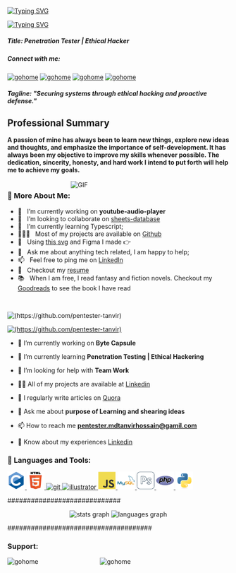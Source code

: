 <a href="https://git.io/typing-svg"><img src="https://readme-typing-svg.demolab.com?font=Oswald&weight=500&size=24&duration=10000&pause=1000&color=00F724&repeat=false&width=500&lines=Hey+%F0%9F%91%8B%2C+This+is+MD+TANVIR+HOSSAIN" alt="Typing SVG" /></a>

<a href="https://git.io/typing-svg"><img src="https://readme-typing-svg.demolab.com?font=Oswald&weight=500&size=20&pause=1000&center=true&vCenter=true&width=435&lines=%22Change+yourself%2C+Destiny+will+change+itself%22;Always+learning+new+things" alt="Typing SVG" /></a>

<h5>Title: Penetration Tester | Ethical Hacker</h5>
<h5 align="left">Connect with me:</h5>
<p align="left">
<a href="https://twitter.com/gohome" target="blank"><img align="center" src="https://raw.githubusercontent.com/rahuldkjain/github-profile-readme-generator/master/src/images/icons/Social/twitter.svg" alt="gohome" height="30" width="40" /></a>
<a href="https://linkedin.com/in/gohome" target="blank"><img align="center" src="https://raw.githubusercontent.com/rahuldkjain/github-profile-readme-generator/master/src/images/icons/Social/linked-in-alt.svg" alt="gohome" height="30" width="40" /></a>
<a href="https://fb.com/gohome" target="blank"><img align="center" src="https://raw.githubusercontent.com/rahuldkjain/github-profile-readme-generator/master/src/images/icons/Social/facebook.svg" alt="gohome" height="30" width="40" /></a>
<a href="https://www.youtube.com/c/gohome" target="blank"><img align="center" src="https://raw.githubusercontent.com/rahuldkjain/github-profile-readme-generator/master/src/images/icons/Social/youtube.svg" alt="gohome" height="30" width="40" /></a>
</p>

<h5>Tagline: "Securing systems through ethical hacking and proactive defense."</h5>


<h2>Professional Summary</h2>
<b>A passion of mine has always been to learn new things, explore new ideas and thoughts, and emphasize the importance of self-development. It has always been my objective to improve my skills whenever possible. The dedication, sincerity, honesty, and hard work I intend to put forth will help me to achieve my goals.
</b>
<br/>
<br/>

<img align="right" alt="GIF" src="https://raw.githubusercontent.com/rahul-jha98/rahul-jha98/main/techstack.gif" width="360px"/>
  
### 🧐 More About Me:

- 🔭 &nbsp; I’m currently working on **youtube-audio-player**
- 🤝 &nbsp; I’m looking to collaborate on [sheets-database](https://github.com/rahul-jha98/sheets-database)
- 🌱 &nbsp; I’m currently learning Typescript; 
- 👨🏻‍💻 &nbsp; Most of my projects are available on [Github](https://github.com/rahul-jha98?tab=repositories)
- 🎨 &nbsp; Using [this svg](https://storyset.com/illustration/javascript-frameworks/amico) and Figma I made 👉
- 💬 &nbsp; Ask me about anything tech related, I am happy to help;
- 📫 &nbsp; Feel free to ping me on [LinkedIn](https://www.linkedin.com/in/rahul-jha98/)
- 📝 &nbsp; Checkout my [resume](https://drive.google.com/file/d/1ZpR5pVBTnl_Qybq7GE3MGy1SB1JehVSE/view?usp=sharing)
- 📚 &nbsp; When I am free, I read fantasy and fiction novels. Checkout my [Goodreads](https://www.goodreads.com/rahul-jha98) to see the book I have read

<br>


<p align="left"> <img src="https://komarev.com/ghpvc/?username=pentester-tanvir&label=Profile%20views&color=0e75b6&style=flat" alt="(https://github.com/pentester-tanvir)" /> </p>

<p align="left"> <a href="https://github.com/ryo-ma/github-profile-trophy"><img src="https://github-profile-trophy.vercel.app/?username=pentester-tanvir" alt="(https://github.com/pentester-tanvir)" /></a> </p>


- 🔭 I’m currently working on **Byte Capsule**

- 🌱 I’m currently learning **Penetration Testing | Ethical Hackering**

- 🤝 I’m looking for help with **Team Work**

- 👨‍💻 All of my projects are available at [Linkedin](Linkedin)

- 📝 I regularly write articles on [Quora](Quora)

- 💬 Ask me about **purpose of Learning and shearing ideas**

- 📫 How to reach me **pentester.mdtanvirhossain@gamil.com**

- 📄 Know about my experiences [Linkedin](linkedin)





<h3 align="left">🔨 Languages and Tools:</h3>
<p align="left"> <a href="https://www.cprogramming.com/" target="_blank" rel="noreferrer"> <img src="https://raw.githubusercontent.com/devicons/devicon/master/icons/c/c-original.svg" alt="c" width="40" height="40"/> </a> <a href="https://www.w3.org/html/" target="_blank" rel="noreferrer"> <img src="https://raw.githubusercontent.com/devicons/devicon/master/icons/html5/html5-original-wordmark.svg" alt="html5" width="40" height="40"/> </a> <a href="https://git-scm.com/" target="_blank" rel="noreferrer"> <img src="https://www.vectorlogo.zone/logos/git-scm/git-scm-icon.svg" alt="git" width="40" height="40"/> </a> <a href="https://www.adobe.com/in/products/illustrator.html" target="_blank" rel="noreferrer"> <img src="https://www.vectorlogo.zone/logos/adobe_illustrator/adobe_illustrator-icon.svg" alt="illustrator" width="40" height="40"/> </a> <a href="https://developer.mozilla.org/en-US/docs/Web/JavaScript" target="_blank" rel="noreferrer"> <img src="https://raw.githubusercontent.com/devicons/devicon/master/icons/javascript/javascript-original.svg" alt="javascript" width="40" height="40"/> </a> <a href="https://www.mysql.com/" target="_blank" rel="noreferrer"> <img src="https://raw.githubusercontent.com/devicons/devicon/master/icons/mysql/mysql-original-wordmark.svg" alt="mysql" width="40" height="40"/> </a> <a href="https://www.photoshop.com/en" target="_blank" rel="noreferrer"> <img src="https://raw.githubusercontent.com/devicons/devicon/master/icons/photoshop/photoshop-line.svg" alt="photoshop" width="40" height="40"/> </a> <a href="https://www.php.net" target="_blank" rel="noreferrer"> <img src="https://raw.githubusercontent.com/devicons/devicon/master/icons/php/php-original.svg" alt="php" width="40" height="40"/> </a> <a href="https://www.python.org" target="_blank" rel="noreferrer"> <img src="https://raw.githubusercontent.com/devicons/devicon/master/icons/python/python-original.svg" alt="python" width="40" height="40"/> </a> </p>






#############################

<div align="center">
  <img src="https://github-readme-stats.vercel.app/api?username=MDTANVIRHOSSAIN&hide_title=false&hide_rank=false&show_icons=true&include_all_commits=true&count_private=true&disable_animations=false&theme=dracula&locale=en&hide_border=false" height="150" alt="stats graph"  />
  <img src="https://github-readme-stats.vercel.app/api/top-langs?username=MDTANVIRHOSSAIN&locale=en&hide_title=false&layout=compact&card_width=320&langs_count=5&theme=dracula&hide_border=false" height="150" alt="languages graph"  />
</div>


#####################################

<h3 align="left">Support:</h3>
<p><a href="https://www.buymeacoffee.com/gohome"> <img align="left" src="https://cdn.buymeacoffee.com/buttons/v2/default-yellow.png" height="50" width="210" alt="gohome" /></a><a href="https://ko-fi.com/gohome"> <img align="left" src="https://cdn.ko-fi.com/cdn/kofi3.png?v=3" height="50" width="210" alt="gohome" /></a></p><br><br>

